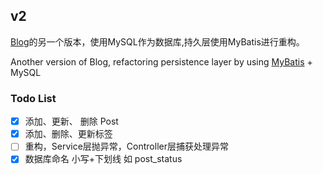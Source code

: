## v2
[Blog](https://github.com/dotdoppler/Blog)的另一个版本，使用MySQL作为数据库,持久层使用MyBatis进行重构。

Another version of Blog, refactoring persistence layer by using [MyBatis](http://www.mybatis.org/mybatis-3/zh/index.html) + MySQL

### Todo List
- [x] 添加、更新、 删除 Post
- [x] 添加、删除、更新标签
- [ ] 重构，Service层抛异常，Controller层捕获处理异常
- [x] 数据库命名 小写+下划线 如 post_status